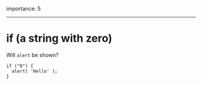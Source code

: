 importance: 5

---

# if (a string with zero)

Will `alert` be shown?

    if ("0") {
      alert( 'Hello' );
    }
